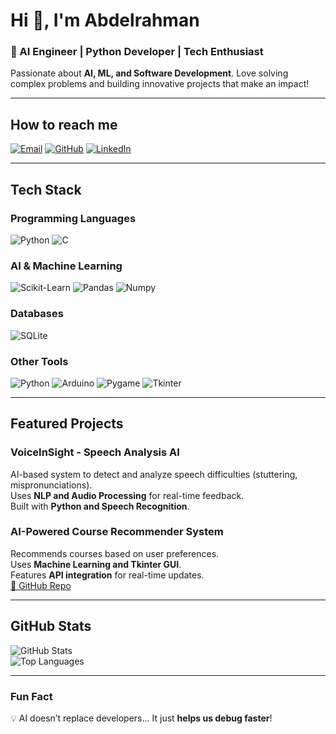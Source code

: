 # Hi 👋, I'm Abdelrahman
### 🚀 AI Engineer | Python Developer | Tech Enthusiast  

Passionate about **AI, ML, and Software Development**. Love solving complex problems and building innovative projects that make an impact!  

---  

##  How to reach me  
[![Email](https://img.shields.io/badge/Email-D14836?style=for-the-badge&logo=gmail&logoColor=white)](Abdelrahman.Ali.Badry.067@gmail.com)         [![GitHub](https://img.shields.io/badge/GitHub-181717?style=for-the-badge&logo=github&logoColor=white)](https://github.com/Mordekai66)  [![LinkedIn](https://img.shields.io/badge/LinkedIn-0077B5?style=for-the-badge&logo=linkedin&logoColor=white)](https://linkedin.com/in/yourprofile)  

---  
##  Tech Stack  
###  Programming Languages  
![Python](https://img.shields.io/badge/Python-3776AB?style=for-the-badge&logo=python&logoColor=white)   ![C](https://img.shields.io/badge/C-00599C?style=for-the-badge&logo=c&logoColor=white)

###  AI & Machine Learning  
![Scikit-Learn](https://img.shields.io/badge/Scikit--Learn-F7931E?style=for-the-badge&logo=scikitlearn&logoColor=white)  ![Pandas](https://img.shields.io/badge/Pandas-150458?style=for-the-badge&logo=pandas&logoColor=white)  ![Numpy](https://img.shields.io/badge/Numpy-013243?style=for-the-badge&logo=numpy&logoColor=white)  

###  Databases  
![SQLite](https://img.shields.io/badge/SQLite-003B57?style=for-the-badge&logo=sqlite&logoColor=white)
###  Other Tools  
![Python](https://img.shields.io/badge/Python-3776AB?style=for-the-badge&logo=python&logoColor=white)
![Arduino](https://img.shields.io/badge/Arduino-00979D?style=for-the-badge&logo=Arduino&logoColor=white)
![Pygame](https://img.shields.io/badge/Pygame-000000?style=for-the-badge&logo=pygame&logoColor=white)
![Tkinter](https://img.shields.io/badge/Tkinter-FF6F00?style=for-the-badge)

---  
##  Featured Projects  
###  VoiceInSight - Speech Analysis AI  
 AI-based system to detect and analyze speech difficulties (stuttering, mispronunciations).  
 Uses **NLP and Audio Processing** for real-time feedback.  
 Built with **Python and Speech Recognition**.  

###  AI-Powered Course Recommender System  
 Recommends courses based on user preferences.  
 Uses **Machine Learning and Tkinter GUI**.  
 Features **API integration** for real-time updates.  
[🔗 GitHub Repo](https://github.com/Mordekai66/Team-8-InternShip)  

---  
##  GitHub Stats  
![GitHub Stats](https://github-readme-stats.vercel.app/api?username=Mordekai66&show_icons=true&theme=radical)  
![Top Languages](https://github-readme-stats.vercel.app/api/top-langs/?username=Mordekai66&layout=compact&theme=radical)  

---  
###  Fun Fact  
💡 AI doesn’t replace developers... It just **helps us debug faster**!  
